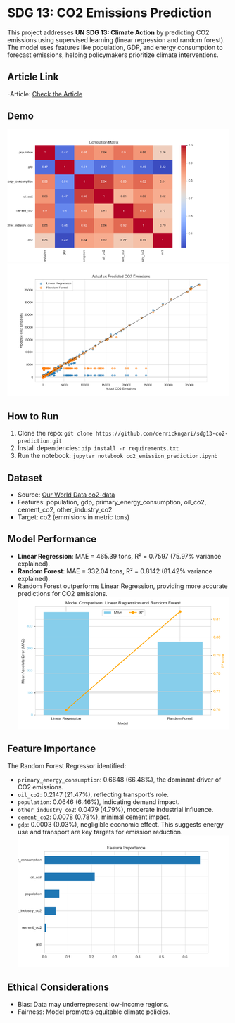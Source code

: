 # SDG 13: CO2 Emissions Prediction

This project addresses **UN SDG 13: Climate Action** by predicting CO2 emissions using supervised learning (linear regression and random forest). The model uses features like population, GDP, and energy consumption to forecast emissions, helping policymakers prioritize climate interventions.

## Article Link
-Article: [Check the Article](https://medium.com/@derrickngari03/predicting-co2-emissions-for-climate-action-using-machine-learning-1943e5fb5b03)

## Demo
![Correlation Matrix](screenshots/correlation_matrix.png)
![Predictions](screenshots/predictions.png)

## How to Run
1. Clone the repo: `git clone https://github.com/derrickngari/sdg13-co2-prediction.git`
2. Install dependencies: `pip install -r requirements.txt`
3. Run the notebook: `jupyter notebook co2_emission_prediction.ipynb`

## Dataset
- Source: [Our World Data co2-data](https://github.com/owid/co2-data/blob/master/owid-co2-data.csv)
- Features: population, gdp, primary_energy_consumption, oil_co2, cement_co2, other_industry_co2
- Target: co2 (emmisions in metric tons)

## Model Performance
- **Linear Regression**: MAE = 465.39 tons, R² = 0.7597 (75.97% variance explained).
- **Random Forest**: MAE = 332.04 tons, R² = 0.8142 (81.42% variance explained).
- Random Forest outperforms Linear Regression, providing more accurate predictions for CO2 emissions.
![Model Comparison](screenshots/model_comparison.png)

## Feature Importance
The Random Forest Regressor identified:
- `primary_energy_consumption`: 0.6648 (66.48%), the dominant driver of CO2 emissions.
- `oil_co2`: 0.2147 (21.47%), reflecting transport’s role.
- `population`: 0.0646 (6.46%), indicating demand impact.
- `other_industry_co2`: 0.0479 (4.79%), moderate industrial influence.
- `cement_co2`: 0.0078 (0.78%), minimal cement impact.
- `gdp`: 0.0003 (0.03%), negligible economic effect.
This suggests energy use and transport are key targets for emission reduction.
![Feature Importance](screenshots/feature_importance.png)

## Ethical Considerations
- Bias: Data may underrepresent low-income regions.
- Fairness: Model promotes equitable climate policies.